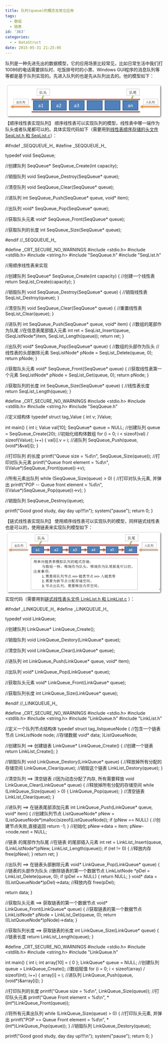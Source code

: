 ```yaml
---
title: 队列(queue)的概念及常见应用
tags:
  - 数组
  - 链表
id: '363'
categories:
  - - DataStruct
date: 2015-05-31 21:25:05
---
```


队列是一种先进先出的数据模型，它的应用场景比较常见，比如日常生活中我们打10086的电话需要排队时、吃饭排号时的小票、Windows GUI程序的消息队列等等都是基于队列实现的。先进入队列的也是先从队列出去的。他的模型如下：
<!-- more -->
[![2015-05-29_185230](/images/2015/05/2015-05-29_185230.png)](/images/2015/05/2015-05-29_185230.png) 【顺序线性表实现队列】 顺序线性表可以实现队列的模型，线性表中哪一端作为队头或者队尾都可以的。具体实现代码如下（需要用到[线性表顺序存储的头文件 SeqList.h 和 SeqList.c](http://www.mycode.net.cn/datastruct/258.html)）：

#ifndef \_SEQQUEUE\_H\_
#define \_SEQQUEUE\_H\_

typedef void SeqQueue;


//创建队列
SeqQueue\* SeqQueue\_Create(int capacity);

//销毁队列
void SeqQueue\_Destroy(SeqQueue\* queue);

//清空队列
void SeqQueue\_Clear(SeqQueue\* queue);

//进队列
int SeqQueue\_Push(SeqQueue\* queue, void\* item);

//出队列
void\* SeqQueue\_Pop(SeqQueue\* queue);

//获取队头元素
void\* SeqQueue\_Front(SeqQueue\* queue);

//获取队列的长度
int SeqQueue\_Size(SeqQueue\* queue);

#endif //\_SEQQUEUE\_H\_

#define \_CRT\_SECURE\_NO\_WARNINGS
#include <stdio.h>
#include <stdlib.h>
#include <string.h>
#include "SeqQueue.h"
#include "SeqList.h"

//用顺序线性表来实现

//创建队列
SeqQueue\* SeqQueue\_Create(int capacity)
{
//创建一个线性表
return SeqList\_Create(capacity);
}

//销毁队列
void SeqQueue\_Destroy(SeqQueue\* queue)
{
//销毁线性表
SeqList\_Destroy(queue);
}


//清空队列
void SeqQueue\_Clear(SeqQueue\* queue)
{
//重置线性表
SeqList\_Clear(queue);
}


//进队列
int SeqQueue\_Push(SeqQueue\* queue, void\* item)
{
//数组的尾部作为队尾
//在信息表尾部插入元素
int ret = SeqList\_Insert(queue, (SeqListNode\*)item, SeqList\_Length(queue));
return ret;
}


//出队列
void\* SeqQueue\_Pop(SeqQueue\* queue)
{
//数组的头部作为队头
//线性表的头部删除元素
SeqListNode\* pNode = SeqList\_Delete(queue, 0);
return pNode;
}


//获取队头元素
void\* SeqQueue\_Front(SeqQueue\* queue)
{
//获取线性表第一个元素
SeqListNode\* pNode = SeqList\_Get(queue, 0);
return pNode;
}


//获取队列的长度
int SeqQueue\_Size(SeqQueue\* queue)
{
//线性表长度
return SeqList\_Length(queue);
}

#define \_CRT\_SECURE\_NO\_WARNINGS
#include <stdio.h>
#include <stdlib.h>
#include <string.h>
#include "SeqQueue.h"

//定义结构体
typedef struct tag\_Value
{
int v;
}Value;


int main()
{
int i;
Value val\[10\];
SeqQueue\* queue = NULL;
//创建队列
queue = SeqQueue\_Create(20);
//初始化结构体数组
for (i = 0; i < sizeof(val) / sizeof(Value); i++)
{
val\[i\].v = i;
//进队列
SeqQueue\_Push(queue, (void\*)&val\[i\]);
}

//打印队列 的长度
printf("Queue size = %d\\n", SeqQueue\_Size(queue));
//打印对队头元素
printf("Queue front element = %d\\n", ((Value\*)SeqQueue\_Front(queue))->v);

//所有元素出队列
while (SeqQueue\_Size(queue) > 0)
{
//打印对队头元素, 并弹出
printf("POP -- Queue front element = %d\\n", ((Value\*)SeqQueue\_Pop(queue))->v);
}

//销毁队列
SeqQueue\_Destroy(queue);

printf("Good good study, day day up!!!\\n");
system("pause");
return 0;
}

【链式线性表实现队列】 使用顺序线性表可以实现队列的模型，同样链式线性表也是可以的，使用链表来实现队列模型如下： [![2015-05-29_191008](/images/2015/05/2015-05-29_191008.png)](/images/2015/05/2015-05-29_191008.png) 实现代码（需要用到[链式线性表头文件 LinkList.h 和 LinkList.c](http://www.mycode.net.cn/datastruct/302.html) ）：

#ifndef \_LINKQUEUE\_H\_
#define \_LINKQUEUE\_H\_

typedef void LinkQueue;

//创建队列
LinkQueue\* LinkQueue\_Create();

//销毁队列
void LinkQueue\_Destory(LinkQueue\* queue);

//清空队列
void LinkQueue\_Clear(LinkQueue\* queue);

//进队列
int LinkQueue\_Push(LinkQueue\* queue, void\* item);

//出队列
void\* LinkQueue\_Pop(LinkQueue\* queue);

//获取队头元素
void\* LinkQueue\_Front(LinkQueue\* queue);

//获取队列长度
int LinkQueue\_Size(LinkQueue\* queue);

#endif //\_LINKQUEUE\_H\_

#define \_CRT\_SECURE\_NO\_WARNINGS
#include <stdio.h>
#include <stdlib.h>
#include <string.h>
#include "LinkQueue.h"
#include "LinkList.h"

//定义一个队列节点结构体
typedef struct tag\_listqueueNode
{
//包含一个链表节点
LinkListNode node;
//存储数据
void\* data;
}ListQueueNode;


//创建队列 ==> 创建链表
LinkQueue\* LinkQueue\_Create()
{
//创建一个链表
return LinkList\_Create();
}

//销毁队列
void LinkQueue\_Destory(LinkQueue\* queue)
{
//释放掉所有分配的存储空间
LinkQueue\_Clear(queue);
//销毁这个链表
LinkList\_Destory(queue);
}


//清空队列 ==> 清空链表
//因为动态分配了内存, 所有需要释放
void LinkQueue\_Clear(LinkQueue\* queue)
{
//释放掉所有分配的存储空间
while (LinkQueue\_Size(queue) > 0)
{
LinkQueue\_Pop(queue);
}
//清空链表
LinkList\_Clear(queue);
}


//进队列 ==> 在链表尾部添加元素
int LinkQueue\_Push(LinkQueue\* queue, void\* item)
{
//创建队列节点
ListQueueNode\* pNew = (ListQueueNode\*)malloc(sizeof(ListQueueNode));
if (pNew == NULL)
{
//创建节点失败,直接返回
return -1;
}
//初始化
pNew->data = item;
pNew->node.next = NULL;

//链表 的尾部作为队尾
//在链表 的尾部插入元素
int ret = LinkList\_Insert(queue, (LinkListNode\*)pNew, LinkList\_Length(queue));
if (ret != 0)
{
//释放内存
free(pNew);
}
return ret;
}


//出队列 ==> 在链表头部删除元素
void\* LinkQueue\_Pop(LinkQueue\* queue)
{
//链表的头部作为队头
//删除链表的第一个数据节点
LinkListNode \*pDel = LinkList\_Delete(queue, 0);
if (pDel == NULL)
{
return NULL;
}
void\* data = ((ListQueueNode\*)pDel)->data;
//释放内存
free(pDel);

return data;
}


//获取队头元素 ==> 获取链表的第一个数据节点
void\* LinkQueue\_Front(LinkQueue\* queue)
{
//获取链表的第一个数据节点
LinkListNode\* pNode = LinkList\_Get(queue, 0);
return ((ListQueueNode\*)pNode)->data;
}


//获取队列长度 ==> 获取链表的长度
int LinkQueue\_Size(LinkQueue\* queue)
{
//链表长度
return LinkList\_Length(queue);
}

#define \_CRT\_SECURE\_NO\_WARNINGS
#include <stdio.h>
#include <stdlib.h>
#include <string.h>
#include "LinkQueue.h"

int main()
{
int i;
int array\[10\] = { 0 };
LinkQueue\* queue = NULL;
//创建队列
queue = LinkQueue\_Create();
//数组赋值
for (i = 0; i < sizeof(array) / sizeof(int); i++)
{
array\[i\] = i;
//进队列
LinkQueue\_Push(queue, (void\*)&array\[i\]);
}

//打印队列的长度
printf("Queue size = %d\\n", LinkQueue\_Size(queue));
//打印队头元素
printf("Queue Front element = %d\\n", \*(int\*)LinkQueue\_Front(queue));

//将所有元素出队列
while (LinkQueue\_Size(queue) > 0)
{
//打印队头元素, 并弹出
printf("POP == Queue Front element = %d\\n", \*(int\*)LinkQueue\_Pop(queue));
}
//销毁队列
LinkQueue\_Destory(queue);

printf("Good good study, day day up!!!\\n");
system("pause");
return 0;
}